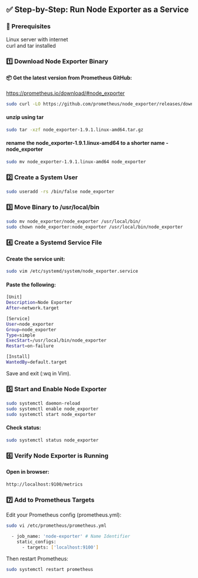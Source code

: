 ## ✅ Step-by-Step: Run Node Exporter as a Service
### 🧱 Prerequisites
Linux server with internet  
curl and tar installed

### 1️⃣ Download Node Exporter Binary
#### 📦 Get the latest version from Prometheus GitHub:
https://prometheus.io/download/#node_exporter

```sh
sudo curl -LO https://github.com/prometheus/node_exporter/releases/download/v1.9.1/node_exporter-1.9.1.linux-amd64.tar.gz
```
#### unzip using tar
```sh
sudo tar -xzf node_exporter-1.9.1.linux-amd64.tar.gz
```
#### rename the node_exporter-1.9.1.linux-amd64 to a shorter name - node_exporter
```sh
sudo mv node_exporter-1.9.1.linux-amd64 node_exporter
```
### 2️⃣ Create a System User

```sh
sudo useradd -rs /bin/false node_exporter
```
### 3️⃣ Move Binary to /usr/local/bin
```sh
sudo mv node_exporter/node_exporter /usr/local/bin/
sudo chown node_exporter:node_exporter /usr/local/bin/node_exporter
```
### 4️⃣ Create a Systemd Service File
#### Create the service unit:

```sh
sudo vim /etc/systemd/system/node_exporter.service
```
#### Paste the following:

```sh
[Unit]
Description=Node Exporter
After=network.target

[Service]
User=node_exporter
Group=node_exporter
Type=simple
ExecStart=/usr/local/bin/node_exporter
Restart=on-failure

[Install]
WantedBy=default.target
```
Save and exit (:wq in Vim).
### 5️⃣ Start and Enable Node Exporter
```sh
sudo systemctl daemon-reload
sudo systemctl enable node_exporter
sudo systemctl start node_exporter
```
#### Check status:

```sh
sudo systemctl status node_exporter
```
### 6️⃣ Verify Node Exporter is Running
#### Open in browser:

```sh
http://localhost:9100/metrics
```
### 7️⃣ Add to Prometheus Targets
Edit your Prometheus config (prometheus.yml):
```sh
sudo vi /etc/prometheus/prometheus.yml
```

```sh
  - job_name: 'node-exporter' # Name Identifier
    static_configs:
      - targets: ['localhost:9100']
```
Then restart Prometheus:

```sh
sudo systemctl restart prometheus
```
